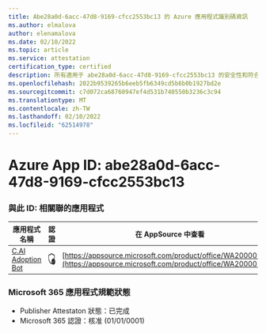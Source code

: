 ```yaml
---
title: Abe28a0d-6acc-47d8-9169-cfcc2553bc13 的 Azure 應用程式識別碼資訊
ms.author: elmalova
author: elenamalova
ms.date: 02/10/2022
ms.topic: article
ms.service: attestation
certification_type: certified
description: 所有適用于 abe28a0d-6acc-47d8-9169-cfcc2553bc13 的安全性和符合性資訊資訊。
ms.openlocfilehash: 2022b9539265b6eeb5fb6349cd5b6b0b1927bd2e
ms.sourcegitcommit: c7d072ca68760947ef4d531b740550b3236c3c94
ms.translationtype: MT
ms.contentlocale: zh-TW
ms.lasthandoff: 02/10/2022
ms.locfileid: "62514978"
---
```

# <a name="azure-app-id-abe28a0d-6acc-47d8-9169-cfcc2553bc13"></a>Azure App ID: abe28a0d-6acc-47d8-9169-cfcc2553bc13


### <a name="apps-associated-with-this-id"></a>與此 ID: 相關聯的應用程式
| **應用程式名稱** | **認證** | **在 AppSource 中查看** |
|--------------|---------------|-----------------------|
| [C.AI Adoption Bot](https://docs.microsoft.com/microsoft-365-app-certification/forward/WA200002633) | <img alt="Certified application badge" src="../media/certified-badge.png" height="25" width="25" /> | [https://appsource.microsoft.com/product/office/WA200002633](https://appsource.microsoft.com/product/office/WA200002633) |

### <a name="microsoft-365-app-compliance-status"></a>Microsoft 365 應用程式規範狀態
- Publisher Attestaton 狀態：已完成
- Microsoft 365 認證：核准 (01/01/0001) 
